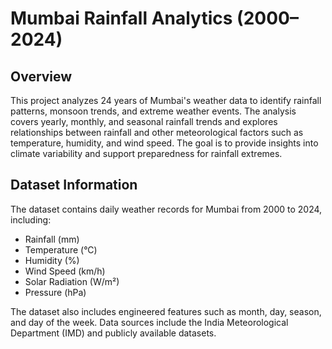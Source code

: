 # Mumbai Rainfall Analytics (2000–2024)

## Overview

This project analyzes 24 years of Mumbai's weather data to identify rainfall patterns, monsoon trends, and extreme weather events. The analysis covers yearly, monthly, and seasonal rainfall trends and explores relationships between rainfall and other meteorological factors such as temperature, humidity, and wind speed. The goal is to provide insights into climate variability and support preparedness for rainfall extremes.

## Dataset Information

The dataset contains daily weather records for Mumbai from 2000 to 2024, including:

- Rainfall (mm)
- Temperature (°C)
- Humidity (%)
- Wind Speed (km/h)
- Solar Radiation (W/m²)
- Pressure (hPa)

The dataset also includes engineered features such as month, day, season, and day of the week. Data sources include the India Meteorological Department (IMD) and publicly available datasets.
